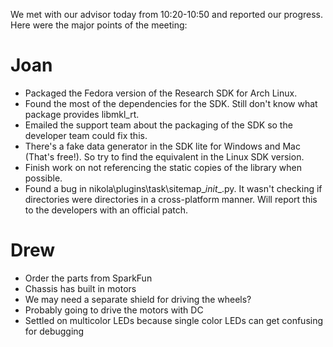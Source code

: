 <!-- 
.. title: Advisor Meeting 1
.. slug: advisor-meeting-1
.. date: 2014-10-20 10:59:13 UTC-07:00
.. tags: emotiv,sdk,faculty meeting,robot,requirements,linux,robot parts,nikola
.. link: 
.. description: 
.. type: text
-->

We met with our advisor today from 10:20-10:50 and reported our progress. Here were the major points of the meeting:
# Joan
* Packaged the Fedora version of the Research SDK for Arch Linux.
* Found the most of the dependencies for the SDK. Still don't know what package provides libmkl_rt.
* Emailed the support team about the packaging of the SDK so the developer team could fix this.
* There's a fake data generator in the SDK lite for Windows and Mac (That's free!). So try to find the equivalent in the Linux SDK version.
* Finish work on not referencing the static copies of the library when possible.
* Found a bug in nikola\plugins\task\sitemap\__init__.py. It wasn't checking if directories were directories in a cross-platform manner. Will report this to the developers with an official patch.

# Drew
* Order the parts from SparkFun
* Chassis has built in motors
* We may need a separate shield for driving the wheels?
* Probably going to drive the motors with DC
* Settled on multicolor LEDs because single color LEDs can get confusing for debugging
